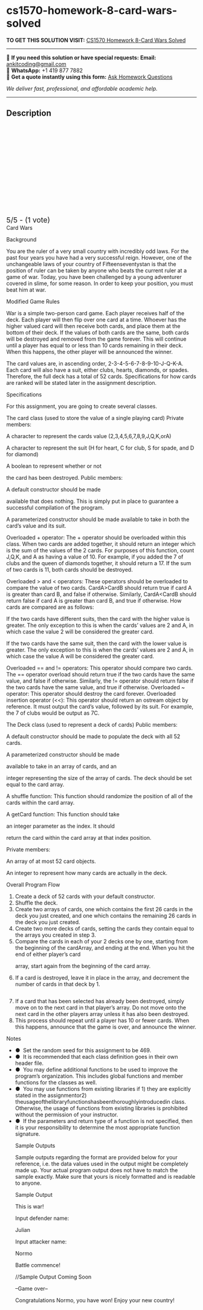 # cs1570-homework-8-card-wars-solved
**TO GET THIS SOLUTION VISIT:** [CS1570 Homework 8-Card Wars Solved](https://www.ankitcodinghub.com/product/cs1570-homework-8-card-wars-solved/)


---

📩 **If you need this solution or have special requests:** **Email:** ankitcoding@gmail.com  
📱 **WhatsApp:** +1 419 877 7882  
📄 **Get a quote instantly using this form:** [Ask Homework Questions](https://www.ankitcodinghub.com/services/ask-homework-questions/)

*We deliver fast, professional, and affordable academic help.*

---

<h2>Description</h2>



<div class="kk-star-ratings kksr-auto kksr-align-center kksr-valign-top" data-payload="{&quot;align&quot;:&quot;center&quot;,&quot;id&quot;:&quot;101961&quot;,&quot;slug&quot;:&quot;default&quot;,&quot;valign&quot;:&quot;top&quot;,&quot;ignore&quot;:&quot;&quot;,&quot;reference&quot;:&quot;auto&quot;,&quot;class&quot;:&quot;&quot;,&quot;count&quot;:&quot;1&quot;,&quot;legendonly&quot;:&quot;&quot;,&quot;readonly&quot;:&quot;&quot;,&quot;score&quot;:&quot;5&quot;,&quot;starsonly&quot;:&quot;&quot;,&quot;best&quot;:&quot;5&quot;,&quot;gap&quot;:&quot;4&quot;,&quot;greet&quot;:&quot;Rate this product&quot;,&quot;legend&quot;:&quot;5\/5 - (1 vote)&quot;,&quot;size&quot;:&quot;24&quot;,&quot;title&quot;:&quot;CS1570 Homework 8-Card Wars Solved&quot;,&quot;width&quot;:&quot;138&quot;,&quot;_legend&quot;:&quot;{score}\/{best} - ({count} {votes})&quot;,&quot;font_factor&quot;:&quot;1.25&quot;}">

<div class="kksr-stars">

<div class="kksr-stars-inactive">
            <div class="kksr-star" data-star="1" style="padding-right: 4px">


<div class="kksr-icon" style="width: 24px; height: 24px;"></div>
        </div>
            <div class="kksr-star" data-star="2" style="padding-right: 4px">


<div class="kksr-icon" style="width: 24px; height: 24px;"></div>
        </div>
            <div class="kksr-star" data-star="3" style="padding-right: 4px">


<div class="kksr-icon" style="width: 24px; height: 24px;"></div>
        </div>
            <div class="kksr-star" data-star="4" style="padding-right: 4px">


<div class="kksr-icon" style="width: 24px; height: 24px;"></div>
        </div>
            <div class="kksr-star" data-star="5" style="padding-right: 4px">


<div class="kksr-icon" style="width: 24px; height: 24px;"></div>
        </div>
    </div>

<div class="kksr-stars-active" style="width: 138px;">
            <div class="kksr-star" style="padding-right: 4px">


<div class="kksr-icon" style="width: 24px; height: 24px;"></div>
        </div>
            <div class="kksr-star" style="padding-right: 4px">


<div class="kksr-icon" style="width: 24px; height: 24px;"></div>
        </div>
            <div class="kksr-star" style="padding-right: 4px">


<div class="kksr-icon" style="width: 24px; height: 24px;"></div>
        </div>
            <div class="kksr-star" style="padding-right: 4px">


<div class="kksr-icon" style="width: 24px; height: 24px;"></div>
        </div>
            <div class="kksr-star" style="padding-right: 4px">


<div class="kksr-icon" style="width: 24px; height: 24px;"></div>
        </div>
    </div>
</div>


<div class="kksr-legend" style="font-size: 19.2px;">
            5/5 - (1 vote)    </div>
    </div>
<div class="page" title="Page 1">
<div class="section">
<div class="layoutArea">
<div class="column">
Card Wars

Background

You are the ruler of a very small country with incredibly odd laws. For the past four years you have had a very successful reign. However, one of the unchangeable laws of your country of Fifteenseventystan is that the position of ruler can be taken by anyone who beats the current ruler at a game of war. Today, you have been challenged by a young adventurer covered in slime, for some reason. In order to keep your position, you must beat him at war.

Modified Game Rules

War is a simple two-person card game. Each player receives half of the deck. Each player will then flip over one card at a time. Whoever has the higher valued card will then receive both cards, and place them at the bottom of their deck. If the values of both cards are the same, both cards will be destroyed and removed from the game forever. This will continue until a player has equal to or less than 10 cards remaining in their deck. When this happens, the other player will be announced the winner.

</div>
</div>
</div>
</div>
<div class="page" title="Page 2">
<div class="section">
<div class="layoutArea">
<div class="column">
The card values are, in ascending order, 2-3-4-5-6-7-8-9-10-J-Q-K-A. Each card will also have a suit, either clubs, hearts, diamonds, or spades. Therefore, the full deck has a total of 52 cards. Specifications for how cards are ranked will be stated later in the assignment description.

Specifications

For this assignment, you are going to create several classes.

The card class (used to store the value of a single playing card) Private members:

A character to represent the cards value (2,3,4,5,6,7,8,9,J,Q,K,orA)

A character to represent the suit (H for heart, C for club, S for spade, and D for diamond)

A boolean to represent whether or not

the card has been destroyed. Public members:

A default constructor should be made

available that does nothing. This is simply put in place to guarantee a successful compilation of the program.

A parameterized constructor should be made available to take in both the card’s value and its suit.

Overloaded + operator: The + operator should be overloaded within this class. When two cards are added together, it should return an integer which is the sum of the values of the 2 cards. For purposes of this function, count J,Q,K, and A as having a value of 10. For example, if you added the 7 of clubs and the queen of diamonds together, it should return a 17. If the sum of two cards is 11, both cards should be destroyed.

Overloaded &gt; and &lt; operators: These operators should be overloaded to compare the value of two cards. CardA&gt;CardB should return true if card A is greater than card B, and false if otherwise. Similarly, CardA&lt;CardB should return false if card A is greater than card B, and true if otherwise. How cards are compared are as follows:

If the two cards have different suits, then the card with the higher value is greater. The only exception to this is when the cards’ values are 2 and A, in which case the value 2 will be considered the greater card.

If the two cards have the same suit, then the card with the lower value is greater. The only exception to this is when the cards’ values are 2 and A, in which case the value A will be considered the greater card.

</div>
</div>
</div>
</div>
<div class="page" title="Page 3">
<div class="section">
<div class="layoutArea">
<div class="column">
Overloaded == and != operators: This operator should compare two cards. The == operator overload should return true if the two cards have the same value, and false if otherwise. Similarly, the != operator should return false if the two cards have the same value, and true if otherwise. Overloaded ~ operator: This operator should destroy the card forever. Overloaded insertion operator (&lt;&lt;): This operator should return an ostream object by reference. It must output the card’s value, followed by its suit. For example, the 7 of clubs would be output as 7C.

The Deck class (used to represent a deck of cards) Public members:

A default constructor should be made to populate the deck with all 52 cards.

A parameterized constructor should be made

available to take in an array of cards, and an

integer representing the size of the array of cards. The deck should be set equal to the card array.

A shuffle function: This function should randomize the position of all of the cards within the card array.

A getCard function: This function should take

an integer parameter as the index. It should

return the card within the card array at that index position.

Private members:

An array of at most 52 card objects.

An integer to represent how many cards are actually in the deck.

Overall Program Flow

<ol>
<li>Create a deck of 52 cards with your default constructor.</li>
<li>Shuffle the deck.</li>
<li>Create two arrays of cards, one which contains the first 26 cards in the deck you just
created, and one which contains the remaining 26 cards in the deck you just created.
</li>
<li>Create two more decks of cards, setting the cards they contain equal to the arrays you
created in step 3.
</li>
<li>Compare the cards in each of your 2 decks one by one, starting from the beginning of
the cardArray, and ending at the end. When you hit the end of either player’s card

array, start again from the beginning of the card array.
</li>
<li>If a card is destroyed, leave it in place in the array, and decrement the number of cards
in that deck by 1.
</li>
</ol>
</div>
</div>
</div>
</div>
<div class="page" title="Page 4">
<div class="section">
<div class="layoutArea">
<div class="column">
<ol start="7">
<li>If a card that has been selected has already been destroyed, simply move on to the next card in that player’s array. Do not move onto the next card in the other players array unless it has also been destroyed.</li>
<li>This process should repeat until a player has 10 or fewer cards. When this happens, announce that the game is over, and announce the winner.</li>
</ol>
Notes

<ul>
<li>● &nbsp;Set the random seed for this assignment to be 469.</li>
<li>● &nbsp;It is recommended that each class definition goes in their own header file.</li>
<li>● &nbsp;You may define additional functions to be used to improve the program’s organization.
This includes global functions and member functions for the classes as well.
</li>
<li>● &nbsp;You may use functions from existing libraries if 1) they are explicitly stated in the assignmentor2) theusageofthelibraryfunctionshasbeenthoroughlyintroducedin class. Otherwise, the usage of functions from existing libraries is prohibited without
the permission of your instructor.
</li>
<li>● &nbsp;If the parameters and return type of a function is not specified, then it is your
responsibility to determine the most appropriate function signature.

Sample Outputs

Sample outputs regarding the format are provided below for your reference, i.e. the data values used in the output might be completely made up. Your actual program output does not have to match the sample exactly. Make sure that yours is nicely formatted and is readable to anyone.

Sample Output

This is war!

Input defender name:

Julian

Input attacker name:

Normo

Battle commence!

//Sample Output Coming Soon

–Game over–

Congratulations Normo, you have won! Enjoy your new country!
</li>
</ul>
</div>
</div>
</div>
</div>

